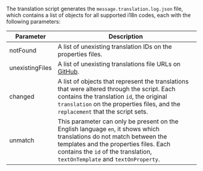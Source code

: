 The translation script generates the `message.translation.log.json` file, which contains a list of objects for all supported i18n codes, each with the following parameters:

| Parameter       | Description                                                                                                                                                                                                                                 |
| --------------- | ------------------------------------------------------------------------------------------------------------------------------------------------------------------------------------------------------------------------------------------- |
| notFound        | A list of unexisting translation IDs on the properties files.                                                                                                                                                                               |
| unexistingFiles | A list of unexisting translations file URLs on [GitHub](https://github.com/ORCID/ORCID-Source).                                                                                                                                             |
| changed         | A list of objects that represent the translations that were altered through the script. Each contains the translation `id`, the original `translation` on the properties files, and the `replacement` that the script sets.                 |
| unmatch         | This parameter can only be present on the English language `en`, it shows which translations do not match between the templates and the properties files. Each contains the `id` of the translation, `textOnTemplate` and `textOnProperty`. |
